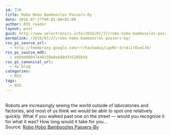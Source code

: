 ```yaml
---
id: 728
title: Robo Hobo Bamboozles Passers-By
date: 2016-07-27T09:01:00+01:00
author: RSS reader
layout: post
guid: http://www.uelectronics.info/2016/07/27/robo-hobo-bamboozles-passers-by/
permalink: /2016/07/27/robo-hobo-bamboozles-passers-by/
rss_pi_source_url:
  - http://feedproxy.google.com/~r/hackaday/LgoM/~3/v41irDsoCJ0/
rss_pi_source_md5:
  - e9ddd98047448159b8e698d335285b59
rss_pi_canonical_url:
  - my_blog
categories:
  - RSS
tags:
  - RSS
---
```

&#013;  
Robots are increasingly seeing the world outside of laboratories and factories, and most of us think we would be able to spot one relatively quickly. What if you walked past one on the street — would you recognize it for what it was? How long would it take for you…&#013;  
Source: <a href="http://feedproxy.google.com/~r/hackaday/LgoM/~3/v41irDsoCJ0/" target="_blank">Robo Hobo Bamboozles Passers-By</a>